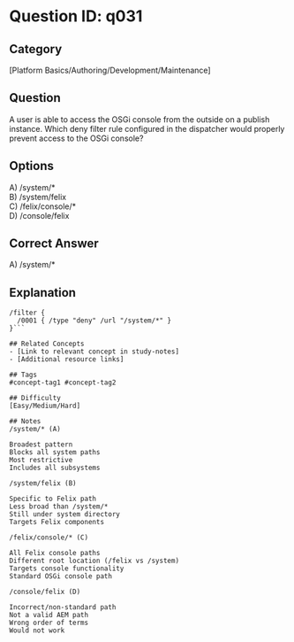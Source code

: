 # Question ID: q031

## Category
[Platform Basics/Authoring/Development/Maintenance]

## Question
A user is able to access the OSGi console from the outside on a publish instance.
Which deny filter rule configured in the dispatcher would properly prevent access to the OSGi console?

## Options
A) /system/*  <br /> 
B) /system/felix <br /> 
C) /felix/console/*  <br /> 
D) /console/felix  <br /> 

## Correct Answer
A) /system/* 

## Explanation
```
/filter {
  /0001 { /type "deny" /url "/system/*" }
}```

## Related Concepts
- [Link to relevant concept in study-notes]
- [Additional resource links]

## Tags
#concept-tag1 #concept-tag2

## Difficulty
[Easy/Medium/Hard]

## Notes
/system/* (A)

Broadest pattern
Blocks all system paths
Most restrictive
Includes all subsystems

/system/felix (B)

Specific to Felix path
Less broad than /system/*
Still under system directory
Targets Felix components

/felix/console/* (C)

All Felix console paths
Different root location (/felix vs /system)
Targets console functionality
Standard OSGi console path

/console/felix (D)

Incorrect/non-standard path
Not a valid AEM path
Wrong order of terms
Would not work